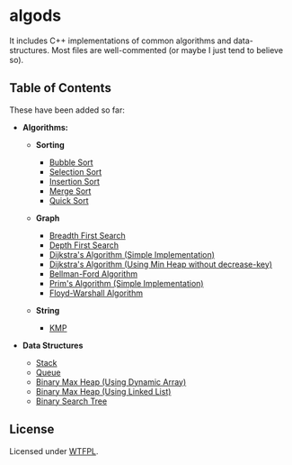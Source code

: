 # algods

It includes C++ implementations of common algorithms and data-structures. Most files are well-commented (or maybe I just tend to believe so).

## Table of Contents

These have been added so far:

- **Algorithms:**

  - **Sorting**

    - [Bubble Sort](https://github.com/mrpandey/fundamentals/blob/master/algorithms/sorting/bubble-sort.cpp)
    - [Selection Sort](https://github.com/mrpandey/fundamentals/blob/master/algorithms/sorting/selection-sort.cpp)
    - [Insertion Sort](https://github.com/mrpandey/fundamentals/blob/master/algorithms/sorting/insertion-sort.cpp)
    - [Merge Sort](https://github.com/mrpandey/fundamentals/blob/master/algorithms/sorting/merge-sort.cpp)
    - [Quick Sort](https://github.com/mrpandey/fundamentals/blob/master/algorithms/sorting/quick-sort.cpp)

  - **Graph**

    - [Breadth First Search](https://github.com/mrpandey/fundamentals/blob/master/algorithms/graph/bfs.cpp)
    - [Depth First Search](https://github.com/mrpandey/fundamentals/blob/master/algorithms/graph/dfs.cpp)
    - [Dijkstra's Algorithm (Simple Implementation)](https://github.com/mrpandey/algods/blob/master/algorithms/graph/dijkstra-simple.cpp)
    - [Dijkstra's Algorithm (Using Min Heap without decrease-key)](https://github.com/mrpandey/algods/blob/master/algorithms/graph/dijkstra-minheap.cpp)
    - [Bellman-Ford Algorithm](https://github.com/mrpandey/algods/blob/master/algorithms/graph/bellman-ford.cpp)
    - [Prim's Algorithm (Simple Implementation)](https://github.com/mrpandey/algods/blob/master/algorithms/graph/prims-simple.cpp)
    - [Floyd-Warshall Algorithm](https://github.com/mrpandey/algods/blob/master/algorithms/graph/floyd-warshall.cpp)
  
  - **String**
  
    - [KMP](https://github.com/mrpandey/algods/blob/master/algorithms/string/kmp.cpp)

- **Data Structures**

  - [Stack](https://github.com/mrpandey/fundamentals/blob/master/data-structures/stack.cpp)
  - [Queue](https://github.com/mrpandey/fundamentals/blob/master/data-structures/queue.cpp)
  - [Binary Max Heap (Using Dynamic Array)](https://github.com/mrpandey/fundamentals/blob/master/data-structures/maxheap.cpp)
  - [Binary Max Heap (Using Linked List)](https://github.com/mrpandey/fundamentals/blob/master/data-structures/maxheap-linked-list.cpp)
  - [Binary Search Tree](https://github.com/mrpandey/fundamentals/blob/master/data-structures/bst.cpp)


## License

Licensed under [WTFPL](https://github.com/mrpandey/fundamentals/blob/master/LICENSE).
